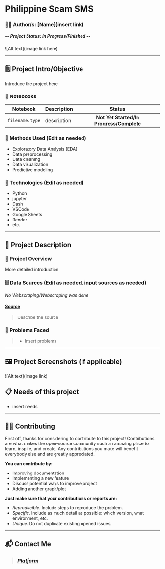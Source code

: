 # **Philippine Scam SMS**

### 👨‍💻 Author/s: [Name](**insert link**)

##### **--** Project Status: **In Progress/Finished** **--**

![Alt text](image link here)

---

## 🗒️ Project Intro/Objective
Introduce the project here

### 📓 Notebooks
| Notebook | Description | Status |
|-------------|-------------|:-------------:|
| `filename.type` |  description | **Not Yet Started/In Progress/Complete** |


### 🧬 Methods Used (Edit as needed)
* Exploratory Data Analysis (EDA)
* Data preprocessing
* Data cleaning
* Data visualization
* Predictive modeling

### 💽 Technologies (Edit as needed)
* Python
* jupyter
* Dash
* VSCode
* Google Sheets
* Render
* etc. 


---

## 📁 Project Description
### 📃 Project Overview
More detailed introduction


### 🗄️ Data Sources (Edit as needed, input sources as needed)
*No Webscraping/Webscraping was done*

#### [Source](link)
> Describe the source

### 📝 Problems Faced
>* Insert problems

---
## 🖼️ Project Screenshots (if applicable)
![Alt text](image link)


## 📋 Needs of this project
- insert needs

---

## 🤲🏽 Contributing

First off, thanks for considering to contribute to this project! Contributions are what makes the open-source community such an amazing place to learn, inspire, and create. Any contributions you make will benefit everybody else and are greatly appreciated.

**You can contribute by:**

- Improving documentation
- Implementing a new feature
- Discuss potential ways to improve project
- Adding another graph/plot

**Just make sure that your contributions or reports are:**

- *Reproducible*. Include steps to reproduce the problem.
- *Specific*. Include as much detail as possible: which version, what environment, etc.
- *Unique*. Do not duplicate existing opened issues.

---

## 📬 Contact Me
> ### *[Platform](URL)*

